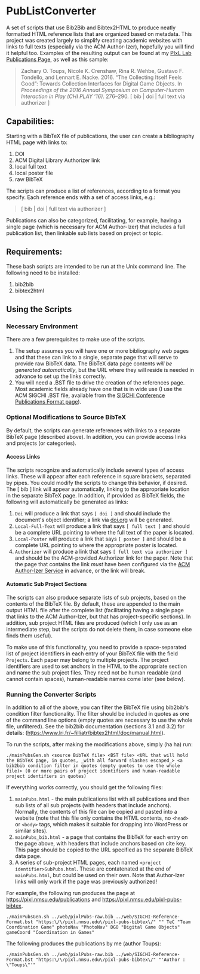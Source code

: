 # PubListConverter
A set of scripts that use Bib2Bib and Bibtex2HTML to produce neatly formatted HTML reference lists that are organized based on metadata.
This project was created largely to simplify creating academic websites with links to full texts (especially via the ACM Author-Izer), hopefully you will find it helpful too. Examples of the resulting output can be found at my [PIxL Lab Publications Page](https://pixl.nmsu.edu/publications), as well as this sample:

> Zachary O. Toups, Nicole K. Crenshaw, Rina R. Wehbe, Gustavo F. Tondello, and Lennart E. Nacke. 2016. “The Collecting Itself Feels Good”: Towards Collection Interfaces for Digital Game Objects. In *Proceedings of the 2016 Annual Symposium on Computer-Human Interaction in Play (CHI PLAY ’16)*. 276–290. [ bib | doi | full text via authorizer ]

## Capabilities:

Starting with a BibTeX file of publications, the user can create a bibliography HTML page with links to:

1. DOI
1. ACM Digital Library Authorizer link
1. local full text
1. local poster file
1. raw BibTeX

The scripts can produce a list of references, according to a format you specify. Each reference ends with a set of access links, e.g.:

> [ bib | doi | full text via authorizer ]

Publications can also be categorized, facilitating, for example, having a single page (which is necessary for ACM Author-Izer) that includes a full publication list, then linkable sub lists based on project or topic. 

## Requirements:

These bash scripts are intended to be run at the Unix command line. The following need to be installed:

1. bib2bib
1. bibtex2html

## Using the Scripts

### Necessary Environment

There are a few prerequisites to make use of the scripts. 

1. The setup assumes you will have one or more bibliography web pages and that these can link to a single, separate page that will serve to provide raw BibTeX data. The BibTeX data page contents _will be generated automatically_, but the URL where they will reside is needed in advance to set up the links correctly.
1. You will need a .BST file to drive the creation of the references page. Most academic fields already have one that is in wide use (I use the ACM SIGCHI .BST file, available from the [SIGCHI Conference Publications Format page](http://www.sigchi.org/publications/chipubform)).

### Optional Modifications to Source BibTeX

By default, the scripts can generate references with links to a separate BibTeX page (described above). In addition, you can provide access links and projects (or categories).

#### Access Links

The scripts recognize and automatically include several types of access links. These will appear after each reference in square brackets, separated by pipes. You could modify the scripts to change this behavior, if desired. The [ bib ] link will appear automatically, linking to the appropriate location in the separate BibTeX page. In addition, if provided as BibTeX fields, the following will automatically be generated as links:

1. `Doi` will produce a link that says `[ doi ]` and should include the document's object identifier; a link via [doi.org](http://dx.doi.org) will be generated.
1. `Local-Full-Text` will produce a link that says `[ full text ]` and should be a complete URL pointing to where the full text of the paper is located.
1. `Local-Poster` will produce a link that says `[ poster ]` and should be a complete URL pointing to where the appropriate poster is located.
1. `Authorizer` will produce a link that says `[ full text via authorizer ]` and should be the ACM-provided Authorizer link for the paper. Note that the page that contains the link *must* have been configured via the [ACM Author-Izer Service](http://www.acm.org/publications/authors/acm-author-izer-service) in advance, or the link will break.

#### Automatic Sub Project Sections

The scripts can also produce separate lists of sub projects, based on the contents of the BibTeX file. By default, these are appended to the main output HTML file after the complete list (facilitating having a single page that links to the ACM Author-Izer, but that has project-specific sections). In addition, sub project HTML files are produced (which I only use as an intermediate step, but the scripts do not delete them, in case someone else finds them useful).

To make use of this functionality, you need to provide a space-separated list of project identifiers in each entry of your BibTeX file with the field `Projects`. Each paper may belong to multiple projects. The project identifiers are used to set anchors in the HTML to the appropriate section and name the sub project files. They need not be human readable (and cannot contain spaces), human-readable names come later (see below).

### Running the Converter Scripts

In addition to all of the above, you can filter the BibTeX file using bib2bib's condition filter functionality. The filter should be included in quotes as one of the command line options (empty quotes are necessary to use the whole file, unfiltered). See the bib2bib documentation (sections 3.1 and 3.2) for details: (https://www.lri.fr/~filliatr/bibtex2html/doc/manual.html).

To run the scripts, after making the modifications above, simply (ha ha) run:

`./mainPubsGen.sh <source BibTeX file> <BST file> <URL that will hold the BibTeX page, in quotes, _with all forward slashes escaped_> <a bib2bib condition filter in quotes (empty quotes to use the whole file)> (0 or more pairs of project identifiers and human-readable project identifiers in quotes)`

If everything works correctly, you should get the following files:

1. `mainPubs.html` - the main publications list with all publications and then sub lists of all sub projects (with headers that include anchors). Normally, the contents of this file can be copied and pasted into a website (note that this file only contains the HTML contents, no `<head>` or `<body>` tags, which makes it suitable for dropping into WordPress or similar sites).
1. `mainPubs_bib.html` - a page that contains the BibTeX for each entry on the page above, with headers that include anchors based on cite key. This page should be copied to the URL specified as the separate BibTeX data page.
1. A series of sub-project HTML pages, each named `<project identifier>SubPubs.html`. These are contatenated at the end of `mainPubs.html`, but could be used on their own. Note that Author-Izer links will only work if the page was previously authorized!

For example, the following run produces the page at https://pixl.nmsu.edu/publications and https://pixl.nmsu.edu/pixl-pubs-bibtex. 

`./mainPubsGen.sh ../web/pixlPubs-raw.bib ../web/SIGCHI-Reference-Format.bst "https:\/\/pixl.nmsu.edu\/pixl-pubs-bibtex\/" "" TeC "Team Coordination Game" photoNav "PhotoNav" DGO "Digital Game Objects" gameCoord "Coordination in Games"`

The following produces the publications by me (author Toups):

`./mainPubsGen.sh ../web/pixlPubs-raw.bib ../web/SIGCHI-Reference-Format.bst "https:\/\/pixl.nmsu.edu\/pixl-pubs-bibtex\/" "'Author : \"Toups\"'"`

